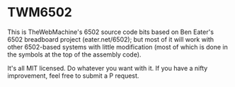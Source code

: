 # TWM6502
This is TheWebMachine's 6502 source code bits based on Ben Eater's 6502 breadboard project (eater.net/6502); but most of it will work with other 6502-based systems with little modification (most of which is done in the symbols at the top of the assembly code).

It's all MIT licensed. Do whatever you want with it. If you have a nifty improvement, feel free to submit a P request.
